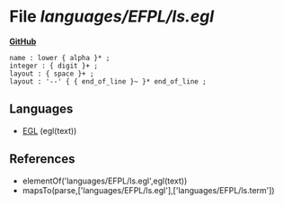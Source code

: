 # File _languages/EFPL/ls.egl_
**[GitHub](https://github.com/softlang/yas/blob/master/languages/EFPL/ls.egl)**
```
name : lower { alpha }* ;
integer : { digit }+ ;
layout : { space }+ ;
layout : '--' { { end_of_line }~ }* end_of_line ;
```

## Languages
* [EGL](../languages/EGL.md) (egl(text))

## References
* elementOf('languages/EFPL/ls.egl',egl(text))
* mapsTo(parse,['languages/EFPL/ls.egl'],['languages/EFPL/ls.term'])
